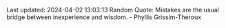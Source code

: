 Last updated: 2024-04-02 13:03:13
Random Quote: Mistakes are the usual bridge between inexperience and wisdom. - Phyllis Grissim-Theroux